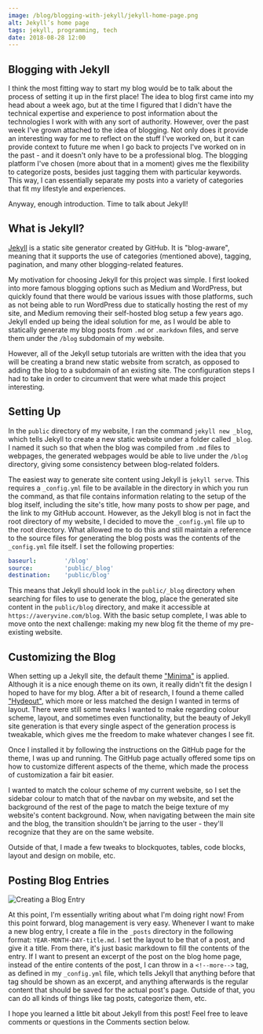 ```yaml
---
image: /blog/blogging-with-jekyll/jekyll-home-page.png
alt: Jekyll’s home page
tags: jekyll, programming, tech
date: 2018-08-28 12:00
---
```


## Blogging with Jekyll

I think the most fitting way to start my blog would be to talk about the process of setting it up in the first place! The idea to blog first came into my head about a week ago, but at the time I figured that I didn't have the technical expertise and experience to post information about the technologies I work with with any sort of authority.<!--more--> However, over the past week I've grown attached to the idea of blogging. Not only does it provide an interesting way for me to reflect on the stuff I've worked on, but it can provide context to future me when I go back to projects I've worked on in the past - and it doesn't only have to be a professional blog. The blogging platform I've chosen (more about that in a moment) gives me the flexibility to categorize posts, besides just tagging them with particular keywords. This way, I can essentially separate my posts into a variety of categories that fit my lifestyle and experiences.

Anyway, enough introduction. Time to talk about Jekyll!

## What is Jekyll?

[Jekyll](https://jekyllrb.com) is a static site generator created by GitHub. It is "blog-aware", meaning that it supports the use of categories (mentioned above), tagging, pagination, and many other blogging-related features.

My motivation for choosing Jekyll for this project was simple. I first looked into more famous blogging options such as Medium and WordPress, but quickly found that there would be various issues with those platforms, such as not being able to run WordPress due to statically hosting the rest of my site, and Medium removing their self-hosted blog setup a few years ago. Jekyll ended up being the ideal solution for me, as I would be able to statically generate my blog posts from `.md` or `.markdown` files, and serve them under the `/blog` subdomain of my website.

However, all of the Jekyll setup tutorials are written with the idea that you will be creating a brand new static website from scratch, as opposed to adding the blog to a subdomain of an existing site. The configuration steps I had to take in order to circumvent that were what made this project interesting.

## Setting Up

In the `public` directory of my website, I ran the command `jekyll new _blog`, which tells Jekyll to create a new static website under a folder called `_blog`. I named it such so that when the blog was compiled from `.md` files to webpages, the generated webpages would be able to live under the `/blog` directory, giving some consistency between blog-related folders.

The easiest way to generate site content using Jekyll is `jekyll serve`. This requires a `_config.yml` file to be available in the directory in which you run the command, as that file contains information relating to the setup of the blog itself, including the site's title, how many posts to show per page, and the link to my GitHub account. However, as the Jekyll blog is not in fact the root directory of my website, I decided to move the `_config.yml` file up to the root directory. What allowed me to do this and still maintain a reference to the source files for generating the blog posts was the contents of the `_config.yml` file itself. I set the following properties:

```yml
baseurl:        '/blog'
source:         'public/_blog'
destination:    'public/blog'
```

This means that Jekyll should look in the `public/_blog` directory when searching for files to use to generate the blog, place the generated site content in the `public/blog` directory, and make it accessible at `https://averyvine.com/blog`. With the basic setup complete, I was able to move onto the next challenge: making my new blog fit the theme of my pre-existing website.

## Customizing the Blog

When setting up a Jekyll site, the default theme ["Minima"](https://jekyll.github.io/minima/) is applied. Although it is a nice enough theme on its own, it really didn't fit the design I hoped to have for my blog. After a bit of research, I found a theme called ["Hydeout"](https://fongandrew.github.io/hydeout/), which more or less matched the design I wanted in terms of layout. There were still some tweaks I wanted to make regarding colour scheme, layout, and sometimes even functionality, but the beauty of Jekyll site generation is that every single aspect of the generation process is tweakable, which gives me the freedom to make whatever changes I see fit.

Once I installed it by following the instructions on the GitHub page for the theme, I was up and running. The GitHub page actually offered some tips on how to customize different aspects of the theme, which made the process of customization a fair bit easier.

I wanted to match the colour scheme of my current website, so I set the sidebar colour to match that of the navbar on my website, and set the background of the rest of the page to match the beige texture of my website's content background. Now, when navigating between the main site and the blog, the transition shouldn't be jarring to the user - they'll recognize that they are on the same website.

Outside of that, I made a few tweaks to blockquotes, tables, code blocks, layout and design on mobile, etc.

## Posting Blog Entries

![Creating a Blog Entry](/blog/blogging-with-jekyll/blog-entry.png)

At this point, I'm essentially writing about what I'm doing right now! From this point forward, blog management is very easy. Whenever I want to make a new blog entry, I create a file in the `_posts` directory in the following format: `YEAR-MONTH-DAY-title.md`. I set the layout to be that of a post, and give it a title. From there, it's just basic markdown to fill the contents of the entry. If I want to present an excerpt of the post on the blog home page, instead of the entire contents of the post, I can throw in a `<!--more-->` tag, as defined in my `_config.yml` file, which tells Jekyll that anything before that tag should be shown as an excerpt, and anything afterwards is the regular content that should be saved for the actual post's page. Outside of that, you can do all kinds of things like tag posts, categorize them, etc.

I hope you learned a little bit about Jekyll from this post! Feel free to leave comments or questions in the Comments section below.
